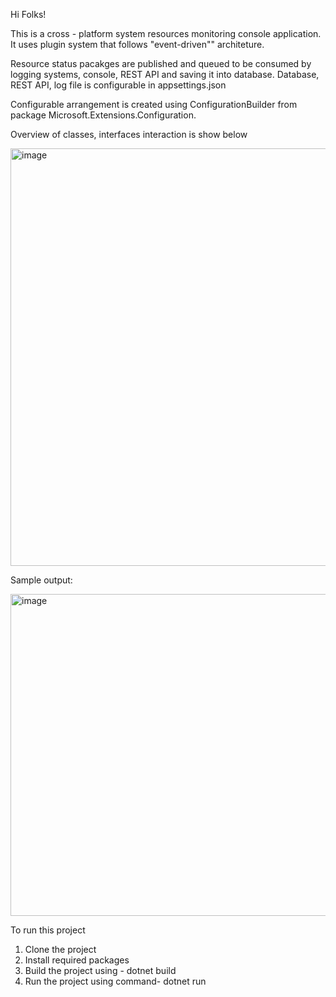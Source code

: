 Hi Folks!

This is a cross - platform system resources monitoring console application. It uses plugin system that follows "event-driven"" architeture.

Resource status pacakges are published and queued to be consumed by logging systems, console, REST API and saving it into database.
Database, REST API, log file is configurable in appsettings.json

Configurable arrangement is created using ConfigurationBuilder from package Microsoft.Extensions.Configuration.

Overview of classes, interfaces interaction is show below

<img width="1387" height="668" alt="image" src="https://github.com/user-attachments/assets/1cf5cc34-2fc2-4002-ac88-eccd4f7b16e5" />



Sample output:

<img width="976" height="515" alt="image" src="https://github.com/user-attachments/assets/a39a99d6-a17b-4312-add8-f9cf4e52d858" />


To run this project
1. Clone the project
2. Install required packages
3. Build the project using  -       dotnet build
4. Run the project using command-   dotnet run
